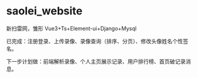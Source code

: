 # saolei_website

新扫雷网，雏形
Vue3+Ts+Element-ui+Django+Mysql

已完成：注册登录、上传录像、录像查询（排序、分页）、修改头像姓名个性签名。

下一步计划做：前端解析录像、个人主页展示记录、用户排行榜、首页破记录消息。


